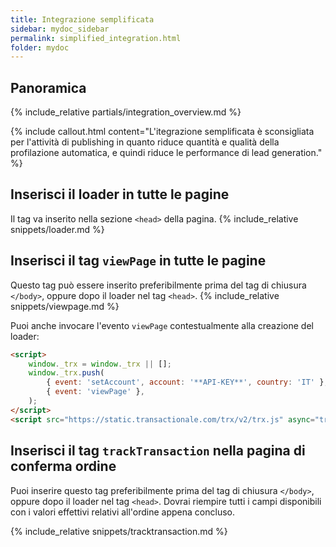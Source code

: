 ```yaml
---
title: Integrazione semplificata
sidebar: mydoc_sidebar
permalink: simplified_integration.html
folder: mydoc
---
```


## Panoramica
{% include_relative partials/integration_overview.md %}

{% include callout.html content="L'itegrazione semplificata è sconsigliata per l'attività di publishing in quanto riduce quantità e qualità della profilazione automatica, e quindi riduce le performance di lead generation." %}

## Inserisci il loader in tutte le pagine
Il tag va inserito nella sezione `<head>` della pagina.
{% include_relative snippets/loader.md %}

## Inserisci il tag `viewPage` in tutte le pagine
Questo tag può essere inserito preferibilmente prima del tag di chiusura `</body>`, oppure dopo il loader nel tag `<head>`.
{% include_relative snippets/viewpage.md %}

Puoi anche invocare l'evento `viewPage` contestualmente alla creazione del loader:
```html
<script>
    window._trx = window._trx || [];
    window._trx.push(
        { event: 'setAccount', account: '**API-KEY**', country: 'IT' },
        { event: 'viewPage' },
    );
</script>
<script src="https://static.transactionale.com/trx/v2/trx.js" async="true"></script>
```

## Inserisci il tag `trackTransaction` nella pagina di conferma ordine
Puoi inserire questo tag preferibilmente prima del tag di chiusura `</body>`, oppure dopo il loader nel tag `<head>`.
Dovrai riempire tutti i campi disponibili con i valori effettivi relativi all'ordine appena concluso.

{% include_relative snippets/tracktransaction.md %}




